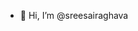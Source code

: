 - 👋 Hi, I’m @sreesairaghava
<!---
sreesai-insider/sreesai-insider is a ✨ special ✨ repository because its `README.md` (this file) appears on your GitHub profile.
You can click the Preview link to take a look at your changes.
--->

